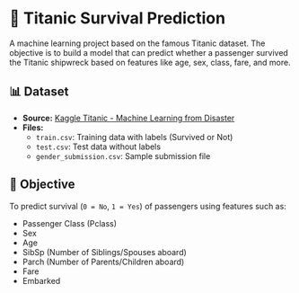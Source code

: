 # 🚢 Titanic Survival Prediction

A machine learning project based on the famous Titanic dataset. The objective is to build a model that can predict whether a passenger survived the Titanic shipwreck based on features like age, sex, class, fare, and more.

## 📊 Dataset

- **Source:** [Kaggle Titanic - Machine Learning from Disaster](https://www.kaggle.com/competitions/titanic)
- **Files:**
  - `train.csv`: Training data with labels (Survived or Not)
  - `test.csv`: Test data without labels
  - `gender_submission.csv`: Sample submission file

## 🎯 Objective

To predict survival (`0 = No`, `1 = Yes`) of passengers using features such as:

- Passenger Class (Pclass)
- Sex
- Age
- SibSp (Number of Siblings/Spouses aboard)
- Parch (Number of Parents/Children aboard)
- Fare
- Embarked
